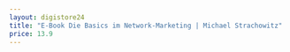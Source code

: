 ```yaml
---
layout: digistore24
title: "E-Book Die Basics im Network-Marketing | Michael Strachowitz"
price: 13.9
---
```

